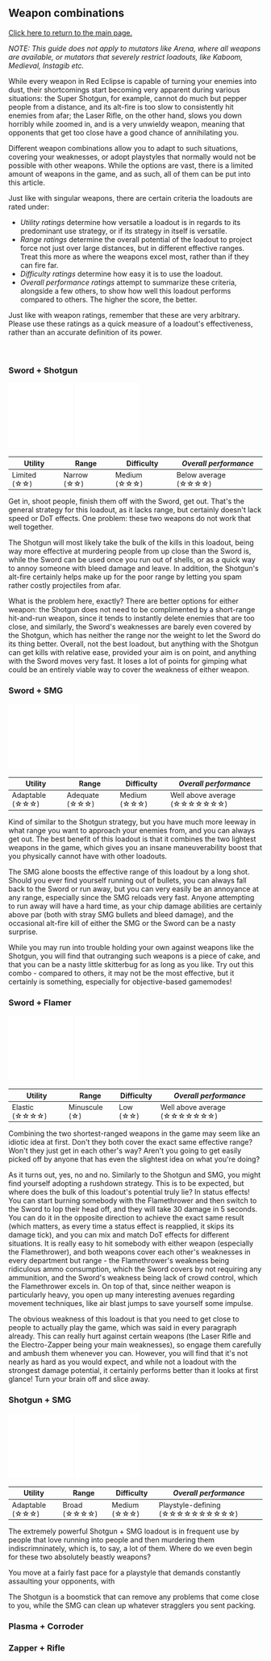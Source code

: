 ## Weapon combinations

[Click here to return to the main page.](Weapons-Guide.md)

*NOTE: This guide does not apply to mutators like Arena, where all weapons are available, or mutators that severely restrict loadouts, like Kaboom, Medieval, Instagib etc.*

While every weapon in Red Eclipse is capable of turning your enemies into dust, their shortcomings start becoming very apparent during various situations: the Super Shotgun, for example, cannot do much but pepper people from a distance, and its alt-fire is too slow to consistently hit enemies from afar; the Laser Rifle, on the other hand, slows you down horribly while zoomed in, and is a very unwieldy weapon, meaning that opponents that get too close have a good chance of annihilating you.

Different weapon combinations allow you to adapt to such situations, covering your weaknesses, or adopt playstyles that normally would not be possible with other weapons. While the options are vast, there is a limited amount of weapons in the game, and as such, all of them can be put into this article.

Just like with singular weapons, there are certain criteria the loadouts are rated under:
- *Utility ratings* determine how versatile a loadout is in regards to its predominant use strategy, or if its strategy in itself is versatile.
- *Range ratings* determine the overall potential of the loadout to project force not just over large distances, but in different effective ranges. Treat this more as where the weapons excel most, rather than if they can fire far.
- *Difficulty ratings* determine how easy it is to use the loadout.
- *Overall performance ratings* attempt to summarize these criteria, alongside a few others, to show how well this loadout performs compared to others. The higher the score, the better.

Just like with weapon ratings, remember that these are very arbitrary. Please use these ratings as a quick measure of a loadout's effectiveness, rather than an accurate definition of its power.</br></br></br>

### Sword + Shotgun
[<img src="../images/weapons/sword.png" width="128px"/>](Weapon-Sword.md) [<img src="../images/weapons/shotgun.png" width="128px"/>](Weapon-Shotgun.md)

| Utility | Range | Difficulty | *Overall performance* |
|---------------|---------------|----------------|----------------|
| Limited (☆☆) | Narrow (☆☆) | Medium (☆☆☆) | Below average (☆☆☆☆) |

Get in, shoot people, finish them off with the Sword, get out. That's the general strategy for this loadout, as it lacks range, but certainly doesn't lack speed or DoT effects. One problem: these two weapons do not work that well together.

The Shotgun will most likely take the bulk of the kills in this loadout, being way more effective at murdering people from up close than the Sword is, while the Sword can be used once you run out of shells, or as a quick way to annoy someone with bleed damage and leave. In addition, the Shotgun's alt-fire certainly helps make up for the poor range by letting you spam rather costly projectiles from afar.

What is the problem here, exactly? There are better options for either weapon: the Shotgun does not need to be complimented by a short-range hit-and-run weapon, since it tends to instantly delete enemies that are too close, and similarly, the Sword's weaknesses are barely even covered by the Shotgun, which has neither the range nor the weight to let the Sword do its thing better. Overall, not the best loadout, but anything with the Shotgun can get kills with relative ease, provided your aim is on point, and anything with the Sword moves very fast. It loses a lot of points for gimping what could be an entirely viable way to cover the weakness of either weapon.

### Sword + SMG

[<img src="../images/weapons/sword.png" width="128px"/>](Weapon-Sword.md) [<img src="../images/weapons/smg.png" width="128px"/>](Weapon-Smg.md)

| Utility | Range | Difficulty | *Overall performance* |
|---------------|---------------|----------------|----------------|
| Adaptable (☆☆☆) | Adequate (☆☆☆) | Medium (☆☆☆) | Well above average (☆☆☆☆☆☆☆) |

Kind of similar to the Shotgun strategy, but you have much more leeway in what range you want to approach your enemies from, and you can always get out. The best benefit of this loadout is that it combines the two lightest weapons in the game, which gives you an insane maneuverability boost that you physically cannot have with other loadouts.

The SMG alone boosts the effective range of this loadout by a long shot. Should you ever find yourself running out of bullets, you can always fall back to the Sword or run away, but you can very easily be an annoyance at any range, especially since the SMG reloads very fast. Anyone attempting to run away will have a hard time, as your chip damage abilities are certainly above par (both with stray SMG bullets and bleed damage), and the occasional alt-fire kill of either the SMG or the Sword can be a nasty surprise.

While you may run into trouble holding your own against weapons like the Shotgun, you will find that outranging such weapons is a piece of cake, and that you can be a nasty little skitterbug for as long as you like. Try out this combo - compared to others, it may not be the most effective, but it certainly is something, especially for objective-based gamemodes!

### Sword + Flamer

[<img src="../images/weapons/sword.png" width="128px"/>](Weapon-Sword.md) [<img src="../images/weapons/flamer.png" width="128px"/>](Weapon-Flamer.md)

| Utility | Range | Difficulty | *Overall performance* |
|---------------|---------------|----------------|----------------|
| Elastic (☆☆☆☆) | Minuscule (☆) | Low (☆☆) | Well above average (☆☆☆☆☆☆☆) |

Combining the two shortest-ranged weapons in the game may seem like an idiotic idea at first. Don't they both cover the exact same effective range? Won't they just get in each other's way? Aren't you going to get easily picked off by anyone that has even the slightest idea on what you're doing?

As it turns out, yes, no and no. Similarly to the Shotgun and SMG, you might find yourself adopting a rushdown strategy. This is to be expected, but where does the bulk of this loadout's potential truly lie? In status effects! You can start burning somebody with the Flamethrower and then switch to the Sword to lop their head off, and they will take 30 damage in 5 seconds. You can do it in the opposite direction to achieve the exact same result (which matters, as every time a status effect is reapplied, it skips its damage tick), and you can mix and match DoT effects for different situations. It is really easy to hit somebody with either weapon (especially the Flamethrower), and both weapons cover each other's weaknesses in every department but range - the Flamethrower's weakness being ridiculous ammo consumption, which the Sword covers by not requiring any ammunition, and the Sword's weakness being lack of crowd control, which the Flamethrower excels in. On top of that, since neither weapon is particularly heavy, you open up many interesting avenues regarding movement techniques, like air blast jumps to save yourself some impulse.

The obvious weakness of this loadout is that you need to get close to people to actually play the game, which was said in every paragraph already. This can really hurt against certain weapons (the Laser Rifle and the Electro-Zapper being your main weaknesses), so engage them carefully and ambush them whenever you can. However, you will find that it's not nearly as hard as you would expect, and while not a loadout with the strongest damage potential, it certainly performs better than it looks at first glance! Turn your brain off and slice away.

### Shotgun + SMG

[<img src="../images/weapons/shotgun.png" width="128px"/>](Weapon-Shotgun.md) [<img src="../images/weapons/smg.png" width="128px"/>](Weapon-Smg.md)

| Utility | Range | Difficulty | *Overall performance* |
|---------------|---------------|----------------|----------------|
| Adaptable (☆☆☆) | Broad (☆☆☆☆) | Medium (☆☆☆) | Playstyle-defining (☆☆☆☆☆☆☆☆☆☆) |

The extremely powerful Shotgun + SMG loadout is in frequent use by people that love running into people and then murdering them indiscrimninately, which is, to say, a lot of them. Where do we even begin for these two absolutely beastly weapons?

You move at a fairly fast pace for a playstyle that demands constantly assaulting your opponents, with

The Shotgun is a boomstick that can remove any problems that come close to you, while the SMG can clean up whatever stragglers you sent packing. 

### Plasma + Corroder

### Zapper + Rifle

### 
